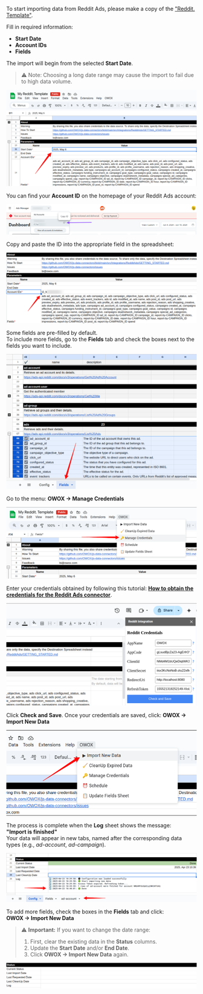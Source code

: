 To start importing data from Reddit Ads, please make a copy of the ["Reddit. Template"](https://docs.google.com/spreadsheets/d/1QCzmcLhcGcXQ8PxU-1rfJ2kQ9wiDh-_Hf8r6EWhVTCQ/copy).

Fill in required information:
- **Start Date**
- **Account IDs**
- **Fields**

The import will begin from the selected **Start Date**.  
> ⚠️ Note: Choosing a long date range may cause the import to fail due to high data volume.

![Reddit Start Date](res/reddit_startdate.png)

You can find your **Account ID** on the homepage of your Reddit Ads account:

![Reddit Account ID](res/reddit_accountid.png)

Copy and paste the ID into the appropriate field in the spreadsheet:

![Account ID](res/reddit_pasteid.png)

Some fields are pre-filled by default.  
To include more fields, go to the **Fields** tab and check the boxes next to the fields you want to include.

![Reddit Fields](res/reddit_fields.png)

Go to the menu: **OWOX → Manage Credentials**

![Reddit Credentials](res/reddit_credentials.png)

Enter your credentials obtained by following this tutorial: [**How to obtain the credentials for the Reddit Ads connector**](CREDENTIALS.md).

![Reddit Token](res/reddit_tokens.png)

Click **Check and Save**. Once your credentials are saved, click: **OWOX → Import New Data**

![Reddit Import Data](res/reddit_import.png)

The process is complete when the **Log** sheet shows the message:  
**"Import is finished"**  
Your data will appear in new tabs, named after the corresponding data types (e.g., *ad-account*, *ad-campaign*).

![Reddit Finished](res/reddit_success.png)

To add more fields, check the boxes in the **Fields** tab and click:  
**OWOX → Import New Data**

> ⚠️ **Important:** If you want to change the date range:
> 1. First, clear the existing data in the **Status** columns.
> 2. Update the **Start Date** and/or **End Date**.
> 3. Click **OWOX → Import New Data** again.

![Reddit Clear](res/reddit_clear.png)